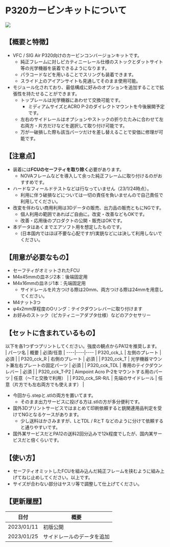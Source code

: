 # P320カービンキットについて
<image src=https://github.com/Qoo622/3D-print/blob/a6ce4dc8e9226cb4e01074b6e3d24934102335d3/_image/P320/C2047B7E-129E-41A9-9C38-8430A4979C51.png>

## 【概要と特徴】
- VFC / SIG Air P320向けのカービンコンバージョンキットです。
  - 純正フレームに対しピカティニーレール仕様のストックとダットサイト等の光学機器を装着できるようになります。
  - パラコードなどを用いることでスリングも装着できます。
  - スライド上のアイアンサイトも見通してそのまま使用可能。
- モジュール化されており、最低構成に好みのオプションを追加することで拡張性を持たせることができます。
  - トップレールは光学機器にあわせて交換可能です。
    - ミディアムサイズとACRO P-2のダイレクトマウントを今後展開予定です。
  - 左右のサイドレールはオプションやストックの折りたたみに合わせて左右両方・片方だけなどを選択して取り付け可能です。
  - 万が一破損した際も該当パーツだけを差し替えることで安価に修理が可能です。

## 【注意点】
- 装着には**FCUのセーフティを取り除く**必要があります。
  - NOVAフレームなどを導入して余った純正フレームに取り付けるのがおすすめです。
- ハードなフィールドテストなどは行なっていません（23/1/24時点）。
  - 利用に伴う破損などについては一切の責任を負いませんので自己責任で利用してください。
- 改変を伴わない商用利用は3Dデータの販売、出力品の販売ともにNGです。
  - 個人利用の範囲であればご自由に。改変・改善などもOKです。
  - 改善・応用後のプロダクトの公開・販売はOKです。
- 本データはあくまでエアソフト用を想定したものです。
  - (日本国内ではほぼ不要な心配ですが)実銃などには決して利用しないでください。

## 【用意が必要なもの】
- セーフティがオミットされたFCU
- M4x45mmの皿ネジ2本：後端固定用
- M4x16mmの皿ネジ1本：先端固定用
  - サイドレールを片方つける際は20mm、両方つける際は24mmを用意してください。
- M4ナット3つ
- φ4x2mm厚程度のOリング：テイクダウンレバーに取り付けます
- お好みのストック（ピカティニーアダプタ仕様）などのアクセサリー

## 【セットに含まれているもの】
以下を各1つずつプリントしてください。強度の観点からPA12を推奨します。  
| パーツ名  | 概要 | 必須/任意 |
----|----|---- 
| P320_cck_L | 左側のプレート | 必須 |
| P320_cck_R | 右側のプレート | 必須 |
| P320_cck_T | 光学機器マウント兼左右プレートの固定パーツ | 必須 |
| P320_cck_TDL | 専用のテイクダウンレバー | 必須 |
| P320_cck_T-P2 | Aimpoint Acro P-2をマウントする用のパーツ | 任意（〜Tと交換で利用）  |
| P320_cck_SR-R/L | 先端のサイドレール | 任意（片方でも左右両方でも使えます） |

- 今回から.stepと.stlの両方を置いてます。
  - そのまま出力サービスに投げる方は.stlの方が多分便利です。
- 国外3Dプリントサービスではまとめて印刷依頼すると銃関連用品判定を受けてNGとなるケースがあります。
  - 少し送料はかさみますが、LとTDL / RとT などのように分けて依頼すると通りやすいです。
- 国外某サービスだとPA12の送料2回分込みで12k程度でしたが、国内某サービスだと倍くらいです。

## 【使い方】
- セーフティオミットしたFCUを組み込んだ純正フレームを挟むように組み上げてねじ止めしてください。以上です。
- サイズが合わない部分はヤスリ等で調整して仕上げてください。

## 【更新履歴】
| 日付 | 概要 |
----|----
| 2023/01/11 | 初版公開 |
| 2023/01/25 | サイドレールのデータを追加 |
  
